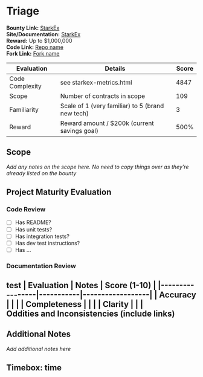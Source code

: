 # Triage

**Bounty Link:** [StarkEx](https://immunefi.com/bounty/starkex/)<br/>
**Site/Documentation:** [StarkEx](https://starkware.co/starkex/)<br/>
**Reward:** Up to $1,000,000<br/>
**Code Link:** [Repo name](https://github.com/starkware-libs/starkex-contracts/tree/master/scalable-dex?utm_source=immunefi)<br/>
**Fork Link:** [Fork name](https://github.com/BebopBountyHunters/starkex-contracts)<br/>

| **Evaluation**  | **Details** | **Score** |
|-----------------|-------------|-----------|
| Code Complexity | see starkex-metrics.html | 4847 |
| Scope           | Number of contracts in scope | 109 |
| Familiarity     | Scale of 1 (very familiar) to 5 (brand new tech) | 3 |
| Reward          | Reward amount / $200k (current savings goal) | 500% |

## Scope

*Add any notes on the scope here. No need to copy things over as they’re already listed on the bounty*

## Project Maturity Evaluation

### Code Review

- [ ] Has README?</br>
- [ ] Has unit tests?</br>
- [ ] Has integration tests?</br>
- [ ] Has dev test instructions?</br>
- [ ] Has ...</br>

### Documentation Review
test
| **Evaluation**  | **Notes** | **Score (1-10)** |
|-----------------|-----------|------------------|
| Accuracy        |  |  |
| Completeness    |  |  |
| Clarity         |  |  |
<br/>**Oddities and Inconsistencies (include links)**
-

## Additional Notes
*Add additional notes here*

## **Timebox:** time